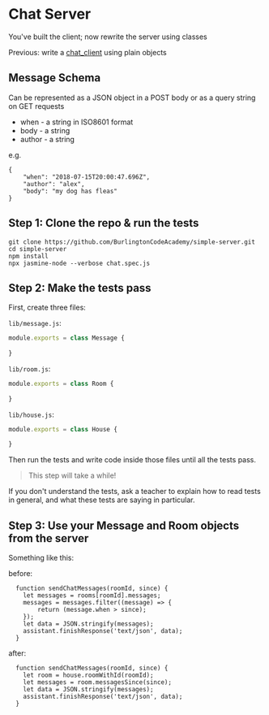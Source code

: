 # Chat Server

You've built the client; now rewrite the server using classes

Previous: write a [chat_client](chat) using plain objects

## Message Schema

Can be represented as a JSON object in a POST body or as a query string on GET requests

* when - a string in ISO8601 format
* body - a string
* author - a string

e.g.
```
{
    "when": "2018-07-15T20:00:47.696Z",
    "author": "alex",
    "body": "my dog has fleas"
}
```

## Step 1: Clone the repo & run the tests

```
git clone https://github.com/BurlingtonCodeAcademy/simple-server.git
cd simple-server
npm install
npx jasmine-node --verbose chat.spec.js
```

## Step 2: Make the tests pass

First, create three files:

`lib/message.js`:

```javascript
module.exports = class Message {
  
}
```

`lib/room.js`:

```javascript
module.exports = class Room {
  
}
```

`lib/house.js`:

```javascript
module.exports = class House {
  
}
```

Then run the tests and write code inside those files until all the tests pass.

> This step will take a while! 

If you don't understand the tests, ask a teacher to explain how to read tests in general, and what these tests are saying in particular.

## Step 3: Use your Message and Room objects from the server

Something like this:

before:

```
  function sendChatMessages(roomId, since) {
    let messages = rooms[roomId].messages;
    messages = messages.filter((message) => {
        return (message.when > since);
    });
    let data = JSON.stringify(messages);
    assistant.finishResponse('text/json', data);
  }
```

after:

```
  function sendChatMessages(roomId, since) {
    let room = house.roomWithId(roomId);
    let messages = room.messagesSince(since);
    let data = JSON.stringify(messages);
    assistant.finishResponse('text/json', data);
  }
```

